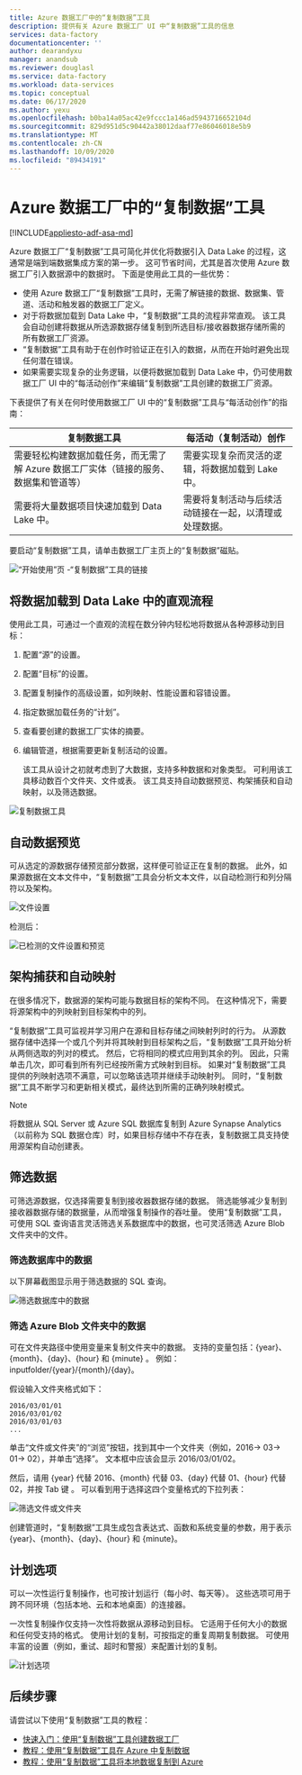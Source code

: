 ```yaml
---
title: Azure 数据工厂中的“复制数据”工具
description: 提供有关 Azure 数据工厂 UI 中“复制数据”工具的信息
services: data-factory
documentationcenter: ''
author: dearandyxu
manager: anandsub
ms.reviewer: douglasl
ms.service: data-factory
ms.workload: data-services
ms.topic: conceptual
ms.date: 06/17/2020
ms.author: yexu
ms.openlocfilehash: b0ba14a05ac42e9fccc1a146ad5943716652104d
ms.sourcegitcommit: 829d951d5c90442a38012daaf77e86046018e5b9
ms.translationtype: MT
ms.contentlocale: zh-CN
ms.lasthandoff: 10/09/2020
ms.locfileid: "89434191"
---
```

# <a name="copy-data-tool-in-azure-data-factory"></a>Azure 数据工厂中的“复制数据”工具
[!INCLUDE[appliesto-adf-asa-md](includes/appliesto-adf-asa-md.md)]

Azure 数据工厂“复制数据”工具可简化并优化将数据引入 Data Lake 的过程，这通常是端到端数据集成方案的第一步。  这可节省时间，尤其是首次使用 Azure 数据工厂引入数据源中的数据时。 下面是使用此工具的一些优势：

- 使用 Azure 数据工厂“复制数据”工具时，无需了解链接的数据、数据集、管道、活动和触发器的数据工厂定义。 
- 对于将数据加载到 Data Lake 中，“复制数据”工具的流程非常直观。 该工具会自动创建将数据从所选源数据存储复制到所选目标/接收器数据存储所需的所有数据工厂资源。 
- “复制数据”工具有助于在创作时验证正在引入的数据，从而在开始时避免出现任何潜在错误。
- 如果需要实现复杂的业务逻辑，以便将数据加载到 Data Lake 中，仍可使用数据工厂 UI 中的“每活动创作”来编辑“复制数据”工具创建的数据工厂资源。 

下表提供了有关在何时使用数据工厂 UI 中的“复制数据”工具与“每活动创作”的指南： 

| 复制数据工具 | 每活动（复制活动）创作 |
| -------------- | -------------------------------------- |
| 需要轻松构建数据加载任务，而无需了解 Azure 数据工厂实体（链接的服务、数据集和管道等） | 需要实现复杂而灵活的逻辑，将数据加载到 Lake 中。 |
| 需要将大量数据项目快速加载到 Data Lake 中。 | 需要将复制活动与后续活动链接在一起，以清理或处理数据。 |

要启动“复制数据”工具，请单击数据工厂主页上的“复制数据”磁贴。

![“开始使用”页 -“复制数据”工具的链接](./media/doc-common-process/get-started-page.png)


## <a name="intuitive-flow-for-loading-data-into-a-data-lake"></a>将数据加载到 Data Lake 中的直观流程
使用此工具，可通过一个直观的流程在数分钟内轻松地将数据从各种源移动到目标：  

1. 配置“源”的设置。
2. 配置“目标”的设置。 
3. 配置复制操作的高级设置，如列映射、性能设置和容错设置。 
4. 指定数据加载任务的“计划”。 
5. 查看要创建的数据工厂实体的摘要。 
6. 编辑管道，根据需要更新复制活动的设置。 

   该工具从设计之初就考虑到了大数据，支持多种数据和对象类型。 可利用该工具移动数百个文件夹、文件或表。 该工具支持自动数据预览、构架捕获和自动映射，以及筛选数据。

![复制数据工具](./media/copy-data-tool/copy-data-tool.png)

## <a name="automatic-data-preview"></a>自动数据预览
可从选定的源数据存储预览部分数据，这样便可验证正在复制的数据。 此外，如果源数据在文本文件中，“复制数据”工具会分析文本文件，以自动检测行和列分隔符以及架构。

![文件设置](./media/copy-data-tool/file-format-settings.png)

检测后：

![已检测的文件设置和预览](./media/copy-data-tool/after-detection.png)

## <a name="schema-capture-and-automatic-mapping"></a>架构捕获和自动映射
在很多情况下，数据源的架构可能与数据目标的架构不同。 在这种情况下，需要将源架构中的列映射到目标架构中的列。

“复制数据”工具可监视并学习用户在源和目标存储之间映射列时的行为。 从源数据存储中选择一个或几个列并将其映射到目标架构之后，“复制数据”工具开始分析从两侧选取的列对的模式。 然后，它将相同的模式应用到其余的列。 因此，只需单击几次，即可看到所有列已经按所需方式映射到目标。  如果对“复制数据”工具提供的列映射选项不满意，可以忽略该选项并继续手动映射列。 同时，“复制数据”工具不断学习和更新相关模式，最终达到所需的正确列映射模式。 

> [!NOTE]
> 将数据从 SQL Server 或 Azure SQL 数据库复制到 Azure Synapse Analytics（以前称为 SQL 数据仓库）时，如果目标存储中不存在表，复制数据工具支持使用源架构自动创建表。 

## <a name="filter-data"></a>筛选数据
可筛选源数据，仅选择需要复制到接收器数据存储的数据。 筛选能够减少复制到接收器数据存储的数据量，从而增强复制操作的吞吐量。 使用“复制数据”工具，可使用 SQL 查询语言灵活筛选关系数据库中的数据，也可灵活筛选 Azure Blob 文件夹中的文件。 

### <a name="filter-data-in-a-database"></a>筛选数据库中的数据
以下屏幕截图显示用于筛选数据的 SQL 查询。

![筛选数据库中的数据](./media/copy-data-tool/filter-data-in-database.png)

### <a name="filter-data-in-an-azure-blob-folder"></a>筛选 Azure Blob 文件夹中的数据
可在文件夹路径中使用变量来复制文件夹中的数据。 支持的变量包括：{year}、{month}、{day}、{hour} 和 {minute}    。 例如：inputfolder/{year}/{month}/{day}。 

假设输入文件夹格式如下： 

```
2016/03/01/01
2016/03/01/02
2016/03/01/03
...
```

单击“文件或文件夹”的“浏览”按钮，找到其中一个文件夹（例如，2016-> 03-> 01-> 02），并单击“选择”。 文本框中应该会显示 2016/03/01/02。 

然后，请用 {year} 代替 2016、{month} 代替 03、{day} 代替 01、{hour} 代替 02，并按 Tab 键        。 可以看到用于选择这四个变量格式的下拉列表：

![筛选文件或文件夹](./media/copy-data-tool/filter-file-or-folder.png)

创建管道时，“复制数据”工具生成包含表达式、函数和系统变量的参数，用于表示 {year}、{month}、{day}、{hour} 和 {minute}。

## <a name="scheduling-options"></a>计划选项
可以一次性运行复制操作，也可按计划运行（每小时、每天等）。 这些选项可用于跨不同环境（包括本地、云和本地桌面）的连接器。 

一次性复制操作仅支持一次性将数据从源移动到目标。 它适用于任何大小的数据和任何受支持的格式。 使用计划的复制，可按指定的重复周期复制数据。 可使用丰富的设置（例如，重试、超时和警报）来配置计划的复制。

![计划选项](./media/copy-data-tool/scheduling-options.png)


## <a name="next-steps"></a>后续步骤
请尝试以下使用“复制数据”工具的教程：

- [快速入门：使用“复制数据”工具创建数据工厂](quickstart-create-data-factory-copy-data-tool.md)
- [教程：使用“复制数据”工具在 Azure 中复制数据](tutorial-copy-data-tool.md) 
- [教程：使用“复制数据”工具将本地数据复制到 Azure](tutorial-hybrid-copy-data-tool.md)
